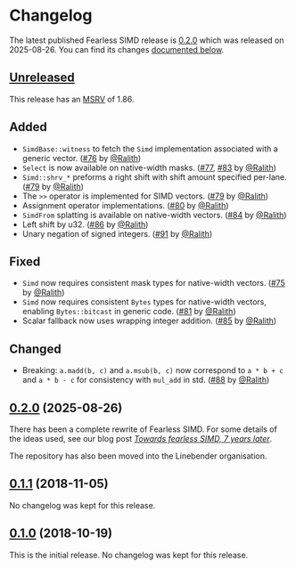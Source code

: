 <!-- Instructions

This changelog follows the patterns described here: <https://keepachangelog.com/en/>.

Subheadings to categorize changes are `added, changed, deprecated, removed, fixed, security`.

-->

# Changelog

The latest published Fearless SIMD release is [0.2.0](#020-2025-08-26) which was released on 2025-08-26.
You can find its changes [documented below](#020-2025-08-26).

## [Unreleased]

This release has an [MSRV][] of 1.86.

## Added

- `SimdBase::witness` to fetch the `Simd` implementation associated with a
  generic vector. ([#76][] by [@Ralith][])
- `Select` is now available on native-width masks. ([#77][], [#83][] by [@Ralith][])
- `Simd::shrv_*` preforms a right shift with shift amount specified
  per-lane. ([#79][] by [@Ralith][])
- The `>>` operator is implemented for SIMD vectors. ([#79][] by [@Ralith][])
- Assignment operator implementations. ([#80][] by [@Ralith][])
- `SimdFrom` splatting is available on native-width vectors. ([#84][] by [@Ralith][])
- Left shift by u32. ([#86][] by [@Ralith][])
- Unary negation of signed integers. ([#91][] by [@Ralith][])


## Fixed

- `Simd` now requires consistent mask types for native-width
  vectors. ([#75][] by [@Ralith][])
- `Simd` now requires consistent `Bytes` types for native-width vectors,
  enabling `Bytes::bitcast` in generic code. ([#81][] by [@Ralith][])
- Scalar fallback now uses wrapping integer addition. ([#85][] by [@Ralith][])

## Changed

- Breaking: `a.madd(b, c)` and `a.msub(b, c)` now correspond to `a *
  b + c` and `a * b - c` for consistency with `mul_add` in
  std. ([#88][] by [@Ralith][])

## [0.2.0][] (2025-08-26)

There has been a complete rewrite of Fearless SIMD.
For some details of the ideas used, see our blog post [*Towards fearless SIMD, 7 years later*](https://linebender.org/blog/towards-fearless-simd/).

The repository has also been moved into the Linebender organisation.

## [0.1.1][] (2018-11-05)

No changelog was kept for this release.

## [0.1.0][] (2018-10-19)

This is the initial release.
No changelog was kept for this release.

[@Ralith]: https://github.com/Ralith

[#75]: https://github.com/linebender/fearless_simd/pull/75
[#76]: https://github.com/linebender/fearless_simd/pull/76
[#77]: https://github.com/linebender/fearless_simd/pull/77
[#79]: https://github.com/linebender/fearless_simd/pull/79
[#80]: https://github.com/linebender/fearless_simd/pull/80
[#81]: https://github.com/linebender/fearless_simd/pull/81
[#83]: https://github.com/linebender/fearless_simd/pull/83
[#84]: https://github.com/linebender/fearless_simd/pull/84
[#85]: https://github.com/linebender/fearless_simd/pull/85
[#86]: https://github.com/linebender/fearless_simd/pull/86
[#88]: https://github.com/linebender/fearless_simd/pull/88
[#91]: https://github.com/linebender/fearless_simd/pull/91

[Unreleased]: https://github.com/linebender/fearless_simd/compare/v0.2.0...HEAD
[0.2.0]: https://github.com/linebender/fearless_simd/compare/e54304c66fc3e42d9604ddc7775b3345b589ce1a...v0.2.0
[0.1.1]: https://github.com/linebender/fearless_simd/compare/d683506b50721d35745cfc098527e007f1cb3425...e54304c66fc3e42d9604ddc7775b3345b589ce1a
[0.1.0]: https://github.com/linebender/fearless_simd/commit/d683506b50721d35745cfc098527e007f1cb3425

[MSRV]: README.md#minimum-supported-rust-version-msrv
